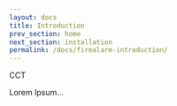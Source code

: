```yaml
---
layout: docs
title: Introduction
prev_section: home
next_section: installation
permalink: /docs/firealarm-introduction/
---
```


CCT


Lorem Ipsum...